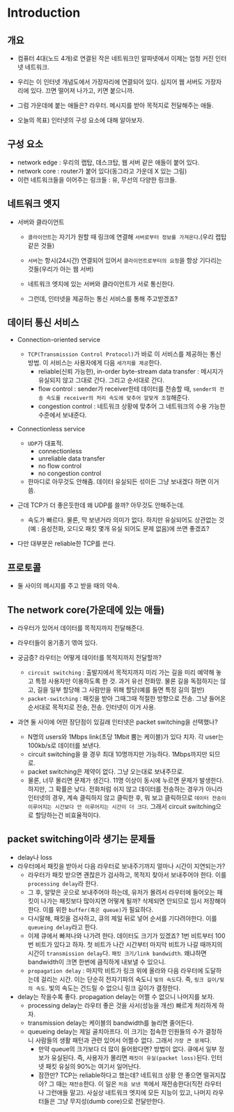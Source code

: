 # Introduction

## 개요
- 컴퓨터 4대(노드 4개)로 연결된 작은 네트워크인 알파넷에서 이제는 엄청 커진 인터넷 네트워크.
- 우리는 이 인터넷 개념도에서 가장자리에 연결되어 있다. 심지어 웹 서버도 가장자리에 있다. 끄면 떨어져 나가고, 키면 붙으니까.
- 그럼 가운데에 붙는 애들은? 라우터. 메시지를 받아 목적지로 전달해주는 애들.

- 오늘의 목표) 인터넷의 구성 요소에 대해 알아보자.

## 구성 요소
- network edge : 우리의 랩탑, 데스크탑, 웹 서버 같은 애들이 붙어 있다.
- network core : router가 붙어 있다(동그라고 가운데 X 있는 그림)
- 이런 네트워크들을 이어주는 링크들 : 유, 무선의 다양한 링크들.

## 네트워크 엣지
- 서버와 클라이언트
    - `클라이언트`는 자기가 원할 때 링크에 연결해 `서버로부터 정보를 가져온다`.(우리 랩탑 같은 것들)
    - `서버`는 항시(24시간) 연결되어 있어서 `클라이언트로부터의 요청`을 항상 기다리는 것들(우리가 아는 웹 서버)
    - 네트워크 엣지에 있는 서버와 클라이언트가 서로 통신한다.

    - 그런데, 인터넷을 제공하는 통신 서비스를 통해 주고받겠죠?

## 데이터 통신 서비스
- Connection-oriented service
    - `TCP(Transmission Control Protocol)`가 바로 이 서비스를 제공하는 통신 방법. 이 서비스는 사용자에게 다음 `세가지를 제공`한다.
        - reliable(신뢰 가능한), in-order byte-stream data transfer : 메시지가 유실되지 않고 그대로 간다. 그리고 순서대로 간다.
        - flow control : sender가 receiver한테 데이터를 전송할 때, `sender의 전송 속도를 receiver의 처리 속도에 맞추어 알맞게 조절`해준다.
        - congestion control : 네트워크 상황에 맞추어 그 네트워크의 수용 가능한 수준에서 보내준다.
- Connectionless service
    - `UDP`가 대표적.
        - connectionless
        - unreliable data transfer
        - no flow control
        - no congestion control
    - 한마디로 아무것도 안해줌. 데이터 유실되든 섞이든 그냥 보내겠다 하면 이거 씀.

- 근데 TCP가 더 좋은듯한데 왜 UDP를 쓸까? 아무것도 안해주는데.
    - 속도가 빠르다. 물론, 막 보낸거라 의미가 없다. 하지만 유실되어도 상관없는 것(예 : 음성전화, 오디오 패킷 몇개 유실 되어도 문제 없음)에 쓰면 좋겠죠?
- 다만 대부분은 reliable한 TCP를 쓴다.

## 프로토콜
- 둘 사이의 메시지를 주고 받을 때의 약속.

## The network core(가운데에 있는 애들)
- 라우터가 있어서 데이터를 목적지까지 전달해준다.
- 라우터들이 옹기종기 엮여 있다.
- 궁금증? 라우터는 어떻게 데이터를 목적지까지 전달할까?
    - `circuit switching` : 출발지에서 목적지까지 미리 가는 길을 미리 예약해 놓고 특정 사용자만 이용하도록 한 것. 과거 유선 전화망. 물론 길을 독점하지는 않고, 길을 일부 할당해 그 사람만을 위해 할당(예를 들면 특정 길의 절반)
    - `packet-switching` : 패킷을 받아 그때그때 적절한 방향으로 전송. 그냥 들어온 순서대로 목적지로 전송, 전송. 인터넷이 이거 사용.

- 과연 둘 사이에 어떤 장단점이 있길래 인터넷은 packet switching을 선택했나?
    - N명의 users와 1Mbps link(초당 1Mbit 뿜는 케이블)가 있다 치자. 각 user는 100kb/s로 데이터를 보낸다.
    - circuit switching을 쓸 경우 최대 10명까지만 가능하다. 1Mbps까지만 되므로.
    - packet switching은 제약이 없다. 그냥 오는대로 보내주므로.
    - 물론, 너무 몰리면 문제가 생긴다. 11명 이상이 동시에 누르면 문제가 발생한다. 하지만, 그 확률은 낮다. 전화처럼 쉬지 않고 데이터를 전송하는 경우가 아니라 인터넷의 경우, 계속 클릭하지 않고 클릭한 후, 뭐 보고 클릭하므로 `데이터 전송이 이루어지는 시간보다 안 이루어지는 시간이 더 크다`. 그래서 circuit switching으로 할당하는건 비효율적이다.

## packet switching이라 생기는 문제들
- delay나 loss
- 라우터에서 패킷을 받아서 다음 라우터로 보내주기까지 얼마나 시간이 지연되는가?
    - 라우터가 패킷 받으면 괜찮은가 검사하고, 목적지 찾아서 보내주어야 한다. 이를 `processing delay`라 한다.
    - 그 후, 알맞은 곳으로 보내주어야 하는데, 유저가 몰려서 라우터에 들어오는 패킷이 나가는 패킷보다 많아지면 어떻게 될까? 삭제되면 안되므로 임시 저장해야 한다. 이를 위한 `buffer(혹은 queue)`가 필요하다.
    - 다시말해, 패킷을 검사하고, 큐의 제일 뒤로 넣어 순서를 기다려야한다. 이를 `queueing delay`라고 한다.
    - 이제 큐에서 빠져나와 나가려 한다. 데이터도 크기가 있겠죠? 1번 비트부터 100번 비트가 있다고 하자. 첫 비트가 나간 시간부터 마지막 비트가 나갈 때까지의 시간이 `transmission delay`다. `패킷 크기/link bandwidth`. 왜냐하면 bandwidth이 크면 한번에 큼직하게 내보낼 수 있으니.
    - `propagation delay` : 마지막 비트가 링크 위에 올라와 다음 라우터에 도달하는데 걸리는 시간. 이는 단순히 전자기파의 속도니 `빛의 속도`다. 즉, `링크 길이/빛의 속도`. 빛의 속도는 건드릴 수 없으니 링크 길이가 결정한다.
- delay는 작을수록 좋다. propagation delay는 어쩔 수 없으니 나머지를 보자.
    - processing delay는 라우터 좋은 것을 사서(성능을 개선) 빠르게 처리하게 하자.
    - transmission delay는 케이블의 bandwidth를 늘리면 줄어든다.
    - queueing delay는 제일 골치아프다. 이 크기는 접속한 인원들의 수가 결정하니 사람들의 생활 패턴과 관련 있어서 어쩔수 없다. 그래서 `가장 큰 문제`다.
        - 만약 queue의 크기보다 더 많이 들어왔다면? 방법이 없다. 큐에서 일부 정보가 유실된다. 즉, 사용자가 몰리면 `패킷이 유실(packet loss)`된다. 인터넷 패킷 유실의 90%는 여기서 일어난다.
        - 잠깐만? TCP는 reliable하다고 했는데? 네트워크 상황 안 좋으면 떨궈지잖아? 그 때는 `재전송`한다. 이 일은 `처음 보낸 쪽`에서 재전송한다(직전 라우터나 그런애들 말고). 사실상 네트워크 엣지에 모든 지능이 있고, 나머지 라우터들은 그냥 무지성(dumb core)으로 전달만한다.